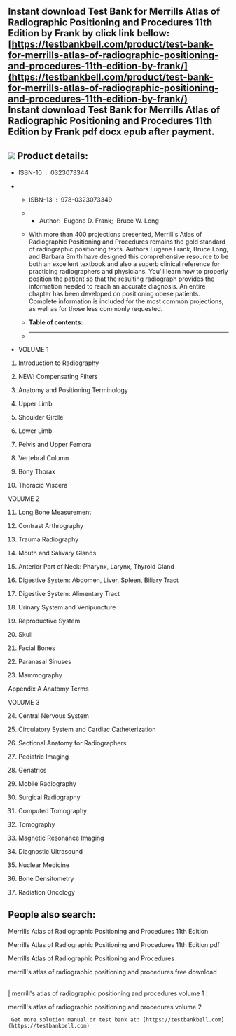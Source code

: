 Instant download **Test Bank for Merrills Atlas of Radiographic Positioning and Procedures 11th Edition by Frank** by click link bellow:  
[https://testbankbell.com/product/test-bank-for-merrills-atlas-of-radiographic-positioning-and-procedures-11th-edition-by-frank/](https://testbankbell.com/product/test-bank-for-merrills-atlas-of-radiographic-positioning-and-procedures-11th-edition-by-frank/)  
**Instant download Test Bank for Merrills Atlas of Radiographic Positioning and Procedures 11th Edition by Frank pdf docx epub after payment.**
-----------------------------------------------------------------------------------------------------------------------------------------------


![](https://testbankbell.com/wp-content/uploads/2023/05/Radiographic-Positioning-11e-Frank.jpg)
**Product details:**
--------------------


* ISBN-10 ‏ : ‎ 0323073344
* * ISBN-13 ‏ : ‎ 978-0323073349
  * * Author:  Eugene D. Frank;  Bruce W. Long
   
  * With more than 400 projections presented, Merrill's Atlas of Radiographic Positioning and Procedures remains the gold standard of radiographic positioning texts. Authors Eugene Frank, Bruce Long, and Barbara Smith have designed this comprehensive resource to be both an excellent textbook and also a superb clinical reference for practicing radiographers and physicians. You'll learn how to properly position the patient so that the resulting radiograph provides the information needed to reach an accurate diagnosis. An entire chapter has been developed on positioning obese patients. Complete information is included for the most common projections, as well as for those less commonly requested.
  * **Table of contents:**
  * ----------------------
 
* VOLUME 1

1. Introduction to Radiography

2. NEW! Compensating Filters

3. Anatomy and Positioning Terminology

4. Upper Limb

5. Shoulder Girdle

6. Lower Limb

7. Pelvis and Upper Femora

8. Vertebral Column

9. Bony Thorax

10. Thoracic Viscera

VOLUME 2


11. Long Bone Measurement

12. Contrast Arthrography

13. Trauma Radiography

14. Mouth and Salivary Glands

15. Anterior Part of Neck: Pharynx, Larynx, Thyroid Gland

16. Digestive System: Abdomen, Liver, Spleen, Biliary Tract

17. Digestive System: Alimentary Tract

18. Urinary System and Venipuncture

19. Reproductive System

20. Skull

21. Facial Bones

22. Paranasal Sinuses

23. Mammography

Appendix A Anatomy Terms


VOLUME 3


24. Central Nervous System

25. Circulatory System and Cardiac Catheterization

26. Sectional Anatomy for Radiographers

27. Pediatric Imaging

28. Geriatrics

29. Mobile Radiography

30. Surgical Radiography

31. Computed Tomography

32. Tomography

33. Magnetic Resonance Imaging

34. Diagnostic Ultrasound

35. Nuclear Medicine

36. Bone Densitometry

37. Radiation Oncology

**People also search:**
-----------------------


Merrills Atlas of Radiographic Positioning and Procedures 11th Edition

Merrills Atlas of Radiographic Positioning and Procedures 11th Edition pdf

Merrills Atlas of Radiographic Positioning and Procedures

merrill's atlas of radiographic positioning and procedures free download


|  |
| --- |
| 
merrill's atlas of radiographic positioning and procedures volume 1
 |


 merrill's atlas of radiographic positioning and procedures volume 2


     Get more solution manual or test bank at: [https://testbankbell.com](https://testbankbell.com)
